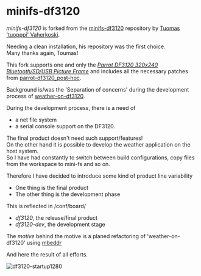 minifs-df3120 
=============

*minifs-df3120* is forked from the [minifs-df3120](https://github.com/tuopppi/minifs-df3120) repository by [Tuomas 'tuopppi' Vaherkoski](https://github.com/tuopppi).

Needing a clean installation, his repository was the first choice.  
Many thanks again, Toumas!

This fork supports one and only the [*Parrot DF3120 320x240 Bluetooth/SD/USB Picture Frame*](https://sites.google.com/site/repurposelinux/df3120) and includes all the necessary patches from [parrot-df3120_post-hoc](https://github.com/ufuchs/parrot-df3120_post-hoc).

Background is/was the 'Separation of concerns' during the development process of [weather-on-df3120](https://github.com/ufuchs/weather-on-df3120).

During the development process, there is a need of
- a net file system 
- a serial console support 
on the DF3120.

The final product doesn't need such support/features!  
On the other hand it is possible to develop the weather application on the host system.  
So I have had constantly to switch between build configurations, copy files from the workspace to mini-fs and so on.

Therefore I have decided to introduce some kind of product line variability
- One thing is the final product
- The other thing is the development phase

This is reflected in /conf/board/
- *df3120*, the release/final product
- *df3120-dev*, the development stage

The _motive_ behind the motive is a planed refactoring of 'weather-on-df3120' using [mbeddr](http://mbeddr.wordpress.com/)

And here the result of all efforts.

![df3120-startup1280](https://f.cloud.github.com/assets/614954/1368748/5e19df06-39bb-11e3-8a51-7e64cbd45906.jpg)









